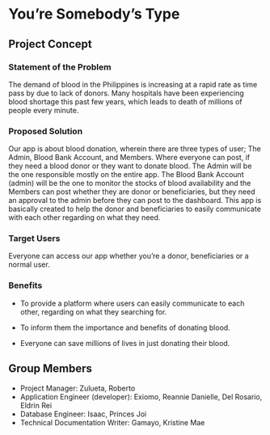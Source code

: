 # You’re Somebody’s Type

## Project Concept

### Statement of the Problem
The demand of blood in the Philippines is increasing at a rapid rate as time pass by due to lack of donors. Many hospitals have been experiencing blood shortage this past few years, which leads to death of millions of people every minute.

### Proposed Solution
Our app is about blood donation, wherein there are three types of user; The Admin, Blood Bank Account, and Members. Where everyone can post, if they need a blood donor or they want to donate blood. The Admin will be the one responsible mostly on the entire app. The Blood Bank Account (admin) will be the one to monitor the stocks of blood availability and the Members can post whether they are donor or beneficiaries, but they need an approval to the admin before they can post to the dashboard. This app is basically created to help the donor and beneficiaries to easily communicate with each other regarding on what they need.

### Target Users
Everyone can access our app whether you’re a donor, beneficiaries or a normal user. 

### Benefits
- To provide a platform where users can easily communicate to each other, regarding on what they searching for.

- To inform them the importance and benefits of donating blood.

- Everyone can save millions of lives in just donating their blood.

## Group Members
- Project Manager: Zulueta, Roberto
- Application Engineer (developer): Exiomo, Reannie Danielle, Del Rosario, Eldrin Rei
- Database Engineer: Isaac, Princes Joi
- Technical Documentation Writer: Gamayo, Kristine Mae

